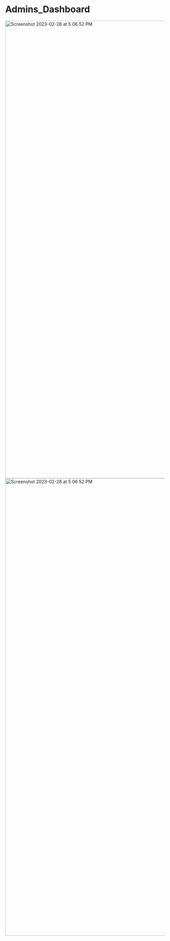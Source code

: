 # Admins_Dashboard
<img width="1440" alt="Screenshot 2023-02-28 at 5 06 52 PM" src="https://user-images.githubusercontent.com/107511507/221842712-4b78d701-0f1d-465f-a9ef-5047cc915406.png">

<img width="1440" alt="Screenshot 2023-02-28 at 5 06 52 PM" src="https://user-images.githubusercontent.com/107511507/221843017-12082227-4fc7-479c-938f-415b1ae7f7fa.png">

